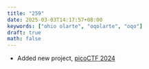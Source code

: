 ```yaml
---
title: "259"
date: 2025-03-03T14:17:57+08:00
keywords: ["ohio olarte", "oqolarte", "oqo"]
draft: true
math: false
---
```


- Added new project, [picoCTF 2024](/picoctf-2024)

